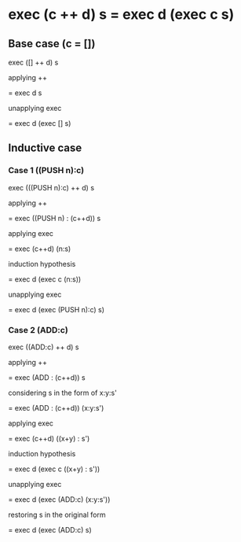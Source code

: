 # exec (c ++ d) s = exec d (exec c s)
## Base case (c = [])
exec ([] ++ d) s 

applying ++

= exec d s

unapplying exec

= exec d (exec [] s)

## Inductive case
### Case 1 ((PUSH n):c)
exec (((PUSH n):c) ++ d) s

applying ++

= exec ((PUSH n) : (c++d)) s

applying exec

= exec (c++d) (n:s)

induction hypothesis

= exec d (exec c (n:s))

unapplying exec

= exec d (exec (PUSH n):c) s)

### Case 2 (ADD:c)
exec ((ADD:c) ++ d) s

applying ++

= exec (ADD : (c++d)) s

considering s in the form of x:y:s'

= exec (ADD : (c++d)) (x:y:s')

applying exec

= exec (c++d) ((x+y) : s')

induction hypothesis

= exec d (exec c ((x+y) : s'))

unapplying exec

= exec d (exec (ADD:c) (x:y:s'))

restoring s in the original form

= exec d (exec (ADD:c) s) 